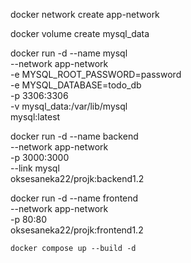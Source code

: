 docker network create app-network

docker volume create mysql_data

docker run -d --name mysql \
  --network app-network \
  -e MYSQL_ROOT_PASSWORD=password \
  -e MYSQL_DATABASE=todo_db \
  -p 3306:3306 \
  -v mysql_data:/var/lib/mysql \
  mysql:latest


docker run -d --name backend \
  --network app-network \
  -p 3000:3000 \
  --link mysql \
  oksesaneka22/projk:backend1.2



docker run -d --name frontend \
  --network app-network \
  -p 80:80 \
  oksesaneka22/projk:frontend1.2


`docker compose up --build -d`